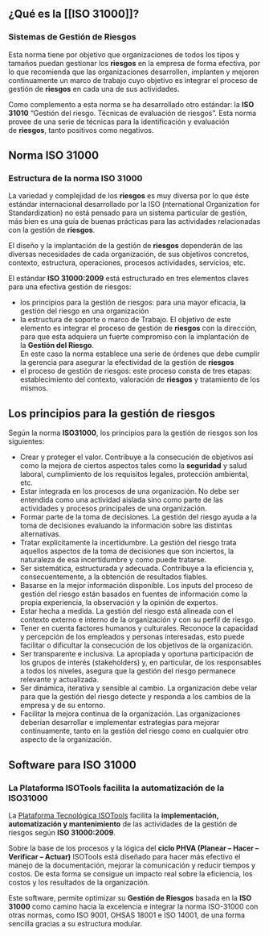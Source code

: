 ## ¿Qué es la [[ISO 31000]]?

### Sistemas de Gestión de Riesgos

Esta norma tiene por objetivo que organizaciones de todos los tipos y tamaños puedan gestionar los **riesgos** en la empresa de forma efectiva, por lo que recomienda que las organizaciones desarrollen, implanten y mejoren continuamente un marco de trabajo cuyo objetivo es integrar el proceso de gestión de **riesgos** en cada una de sus actividades.

Como complemento a esta norma se ha desarrollado otro estándar: la **ISO 31010** “Gestión del riesgo. Técnicas de evaluación de riesgos”. Esta norma provee de una serie de técnicas para la identificación y evaluación de **riesgos**, tanto positivos como negativos.

## Norma ISO 31000

### Estructura de la norma ISO 31000

La variedad y complejidad de los **riesgos** es muy diversa por lo que éste estándar internacional desarrollado por la ISO (nternational Organization for Standardization) no está pensado para un sistema particular de gestión, más bien es una guía de buenas prácticas para las actividades relacionadas con la gestión de **riesgos**.

El diseño y la implantación de la gestión de **riesgos** dependerán de las diversas necesidades de cada organización, de sus objetivos concretos, contexto, estructura, operaciones, procesos actividades, servicios, etc.

El estándar **ISO 31000:2009** está estructurado en tres elementos claves para una efectiva gestión de riesgos:

-   los principios para la gestión de riesgos: para una mayor eficacia, la gestión del riesgo en una organización
-   la estructura de soporte o marco de Trabajo. El objetivo de este elemento es integrar el proceso de gestión de **riesgos** con la dirección, para que esta adquiera un fuerte compromiso con la implantación de la **Gestión del Riesgo**.  
    En este caso la norma establece una serie de órdenes que debe cumplir la gerencia para asegurar la efectividad de la gestión de **riesgos**
-   el proceso de gestión de riesgos: este proceso consta de tres etapas: establecimiento del contexto, valoración de **riesgos** y tratamiento de los mismos.

## Los principios para la gestión de riesgos

Según la norma **ISO31000**, los principios para la gestión de riesgos son los siguientes:

-   Crear y proteger el valor. Contribuye a la consecución de objetivos así como la mejora de ciertos aspectos tales como la **seguridad** y salud laboral, cumplimiento de los requisitos legales, protección ambiental, etc.
-   Estar integrada en los procesos de una organización. No debe ser entendida como una actividad aislada sino como parte de las actividades y procesos principales de una organización.
-   Formar parte de la toma de decisiones. La gestión del riesgo ayuda a la toma de decisiones evaluando la información sobre las distintas alternativas.
-   Tratar explícitamente la incertidumbre. La gestión del riesgo trata aquellos aspectos de la toma de decisiones que son inciertos, la naturaleza de esa incertidumbre y como puede tratarse.
-   Ser sistemática, estructurada y adecuada. Contribuye a la eficiencia y, consecuentemente, a la obtención de resultados fiables.
-   Basarse en la mejor información disponible. Los inputs del proceso de gestión del riesgo están basados en fuentes de información como la propia experiencia, la observación y la opinión de expertos.
-   Estar hecha a medida. La gestión del riesgo está alineada con el contexto externo e interno de la organización y con su perfil de riesgo.
-   Tener en cuenta factores humanos y culturales. Reconoce la capacidad y percepción de los empleados y personas interesadas, esto puede facilitar o dificultar la consecución de los objetivos de la organización.
-   Ser transparente e inclusiva. La apropiada y oportuna participación de los grupos de interés (stakeholders) y, en particular, de los responsables a todos los niveles, asegura que la gestión del riesgo permanece relevante y actualizada.
-   Ser dinámica, iterativa y sensible al cambio. La organización debe velar para que la gestión del riesgo detecte y responda a los cambios de la empresa y de su entorno.
-   Facilitar la mejora continua de la organización. Las organizaciones deberían desarrollar e implementar estrategias para mejorar continuamente, tanto en la gestión del riesgo como en cualquier otro aspecto de la organización.

## Software para ISO 31000

### La Plataforma ISOTools facilita la automatización de la ISO31000

La [Plataforma Tecnológica ISOTools](https://www.isotools.org/plataforma/?utm_source=ficha_solucion&utm_medium=enlacetexto) facilita la **implementación, automatización y mantenimiento** de las actividades de la gestión de riesgos según **ISO 31000:2009**.

Sobre la base de los procesos y la lógica del **ciclo PHVA (Planear – Hacer – Verificar – Actuar)** ISOTools está diseñado para hacer más efectivo el manejo de la documentación, mejorar la comunicación y reducir tiempos y costos. De esta forma se consigue un impacto real sobre la eficiencia, los costos y los resultados de la organización.

Este software, permite optimizar su **Gestión de Riesgos** basada en la **ISO 31000** como camino hacia la excelencia e integrar la norma ISO-31000 con otras normas, como ISO 9001, OHSAS 18001 e ISO 14001, de una forma sencilla gracias a su estructura modular.